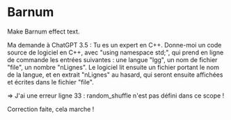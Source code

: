 # Barnum
Make Barnum effect text.

Ma demande à ChatGPT 3.5 :
Tu es un expert en C++. Donne-moi un code source de logiciel en C++, avec "using namespace std;",  qui prend en ligne de commande les entrées suivantes : une langue "lgg", un nom de fichier "file", un nombre "nLignes".  Le logiciel lit ensuite un fichier portant le nom de la langue, et en extrait "nLignes" au hasard, qui seront ensuite affichées et écrites dans le fichier "file".

=> J'ai une erreur ligne 33 : random_shuffle n'est pas défini dans ce scope !

Correction faite, cela marche !
